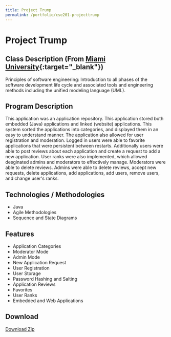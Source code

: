 ```yaml
---
title: Project Trump
permalink: /portfolio/cse201-projecttrump
---
```

# Project Trump

## Class Description (From [Miami University](https://www.miamioh.edu/cec/academics/departments/cse/academics/course-descriptions/cse-201/index.html){:target="_blank"})
Principles of software engineering: Introduction to all phases of the software development life cycle and associated tools and engineering methods including the unified modeling language (UML).

## Program Description
This application was an application repository.  This application stored both embedded (Java) applications and linked (website) applications.  This system sorted the applications into categories, and displayed them in an easy to understand manner.  The application also allowed for user registration and moderation.  Logged in users were able to favorite applications that were persistent between restarts.  Additionally users were able to post reviews about each application and create a request to add a new application.  User ranks were also implemented, which allowed desginated admins and moderators to effectively manage.  Moderators were able to delete reviews.  Admins were able to delete reviews, accept new requests, delete applications, add applications, add users, remove users, and change user's ranks.  

## Technologies / Methodologies
* Java
* Agile Methodologies
* Sequence and State Diagrams

## Features
* Application Categories
* Moderator Mode
* Admin Mode
* New Application Request
* User Registration
* User Storage
* Password Hashing and Salting
* Application Reviews
* Favorites
* User Ranks
* Embedded and Web Applications

## Download
[Download Zip](/assets/portfolio/cse201_projecttrump.zip)